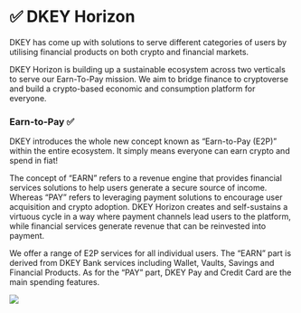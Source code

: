 # ✅ DKEY Horizon

DKEY has come up with solutions to serve different categories of users by utilising financial products on both crypto and financial markets.



DKEY Horizon is building up a sustainable ecosystem across two verticals to serve our Earn-To-Pay mission. We aim to bridge finance to cryptoverse and build a crypto-based economic and consumption platform for everyone.



### Earn-to-Pay ✅

DKEY introduces the whole new concept known as “Earn-to-Pay (E2P)” within the entire ecosystem. It simply means everyone can earn crypto and spend in fiat!

The concept of “EARN” refers to a revenue engine that provides financial services solutions to help users generate a secure source of income. Whereas “PAY” refers to leveraging payment solutions to encourage user acquisition and crypto adoption. DKEY Horizon creates and self-sustains a virtuous cycle in a way where payment channels lead users to the platform, while financial services generate revenue that can be reinvested into payment.

We offer a range of E2P services for all individual users. The “EARN” part is derived from DKEY Bank services including Wallet, Vaults, Savings and Financial Products. As for the “PAY” part, DKEY Pay and Credit Card are the main spending features.



![](../.gitbook/assets/Earn-to-Pay\_services.JPG)



